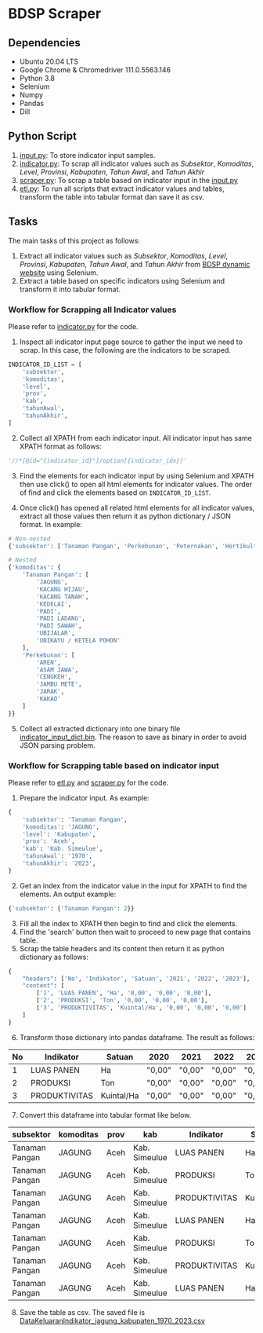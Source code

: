# BDSP Scraper

## Dependencies
* Ubuntu 20.04 LTS
* Google Chrome & Chromedriver 111.0.5563.146
* Python 3.8
* Selenium
* Numpy
* Pandas
* Dill

## Python Script
1. [input.py](https://github.com/irfan-fadhlurrahman/bdsp-scrapping-project/blob/main/src/input.py): To store indicator input samples.
2. [indicator.py](https://github.com/irfan-fadhlurrahman/bdsp-scrapping-project/blob/main/src/indicator.py): To scrap all indicator values such as _Subsektor_, _Komoditas_, _Level_, _Provinsi_, _Kabupaten_, _Tahun Awal_, and _Tahun Akhir_
3. [scraper.py](https://github.com/irfan-fadhlurrahman/bdsp-scrapping-project/blob/main/src/scraper.py): To scrap a table based on indicator input in the [input.py]()
4. [etl.py](https://github.com/irfan-fadhlurrahman/bdsp-scrapping-project/blob/main/src/etl.py): To run all scripts that extract indicator values and tables, transform the table into tabular format dan save it as csv.

## Tasks
The main tasks of this project as follows:
1. Extract all indicator values such as _Subsektor_, _Komoditas_, _Level_, _Provinsi_, _Kabupaten_, _Tahun Awal_, and _Tahun Akhir_ from [BDSP dynamic website](https://bdsp2.pertanian.go.id/bdsp/id/indikator) using Selenium.
2. Extract a table based on specific indicators using Selenium and transform it into tabular format.

### Workflow for Scrapping all Indicator values
Please refer to [indicator.py](https://github.com/irfan-fadhlurrahman/bdsp-scrapping-project/blob/main/src/indicator.py) for the code.

1. Inspect all indicator input page source to gather the input we need to scrap. In this case, the following are the indicators to be scraped.
```python
INDICATOR_ID_LIST = [
    'subsektor',
    'komoditas',
    'level',
    'prov',
    'kab',
    'tahunAwal',
    'tahunAkhir',
]
```
2. Collect all XPATH from each indicator input. All indicator input has same XPATH format as follows:
```python
'//*[@id="{indicator_id}"]/option[{indicator_idx}]'
```
3. Find the elements for each indicator input by using Selenium and XPATH then use click() to open all html elements for indicator values. The order of find and click the elements based on `INDICATOR_ID_LIST`.

4. Once click() has opened all related html elements for all indicator values, extract all those values then return it as python dictionary / JSON format. In example:
```python
# Non-nested
{'subsektor': ['Tanaman Pangan', 'Perkebunan', 'Peternakan', 'Hortikultura']}

# Nested
{'komoditas': {
    'Tanaman Pangan': [
        'JAGUNG',
        'KACANG HIJAU',
        'KACANG TANAH',
        'KEDELAI',
        'PADI',
        'PADI LADANG',
        'PADI SAWAH',
        'UBIJALAR',
        'UBIKAYU / KETELA POHON'
    ],
    'Perkebunan': [
        'AREN',
        'ASAM JAWA',
        'CENGKEH',
        'JAMBU METE',
        'JARAK',
        'KAKAO'
    ]
}}
```
5. Collect all extracted dictionary into one binary file [indicator_input_dict.bin](). The reason to save as binary in order to avoid JSON parsing problem.

### Workflow for Scrapping table based on indicator input
Please refer to [etl.py](https://github.com/irfan-fadhlurrahman/bdsp-scrapping-project/blob/main/src/etl.py) and [scraper.py](https://github.com/irfan-fadhlurrahman/bdsp-scrapping-project/blob/main/src/scraper.py) for the code.

1. Prepare the indicator input. As example:
```python
{
    'subsektor': 'Tanaman Pangan',
    'komoditas': 'JAGUNG',
    'level': 'Kabupaten',
    'prov': 'Aceh',
    'kab': 'Kab. Simeulue',
    'tahunAwal': '1970',
    'tahunAkhir': '2023',
}
```
2. Get an index from the indicator value in the input for XPATH to find the elements.
An output example:
```python
{'subsektor': {'Tanaman Pangan': 2}}
```
3. Fill all the index to XPATH then begin to find and click the elements.
4. Find the 'search' button then wait to proceed to new page that contains table.
5. Scrap the table headers and its content then return it as python dictionary as follows:
```python
{
    "headers": ['No', 'Indikator', 'Satuan', '2021', '2022', '2023'],
    "content": [
        ['1', 'LUAS PANEN', 'Ha', '0,00', '0,00', '0,00'],
        ['2', 'PRODUKSI', 'Ton', '0,00', '0,00', '0,00'],
        ['3', 'PRODUKTIVITAS', 'Kuintal/Ha', '0,00', '0,00', '0,00']
    ]
}
```
6. Transform those dictionary into pandas dataframe. The result as follows:

 **No** | **Indikator** | **Satuan** | **2020** | **2021** | **2022** | **2023** 
--------|---------------|------------|----------|----------|----------|----------
 1      | LUAS PANEN    | Ha         | "0,00"   | "0,00"   | "0,00"   | "0,00"   
 2      | PRODUKSI      | Ton        | "0,00"   | "0,00"   | "0,00"   | "0,00"   
 3      | PRODUKTIVITAS | Kuintal/Ha | "0,00"   | "0,00"   | "0,00"   | "0,00"   

7. Convert this dataframe into tabular format like below.

 **subsektor**  | **komoditas** | **prov** | **kab**        | **Indikator** | **Satuan** | **Tahun** | **Jumlah** 
----------------|---------------|----------|----------------|---------------|------------|-----------|------------
 Tanaman Pangan | JAGUNG        | Aceh     | Kab\. Simeulue | LUAS PANEN    | Ha         | 1970      | "0,00"     
 Tanaman Pangan | JAGUNG        | Aceh     | Kab\. Simeulue | PRODUKSI      | Ton        | 1970      | "0,00"     
 Tanaman Pangan | JAGUNG        | Aceh     | Kab\. Simeulue | PRODUKTIVITAS | Kuintal/Ha | 1970      | "0,00"     
 Tanaman Pangan | JAGUNG        | Aceh     | Kab\. Simeulue | LUAS PANEN    | Ha         | 1971      | "0,00"     
 Tanaman Pangan | JAGUNG        | Aceh     | Kab\. Simeulue | PRODUKSI      | Ton        | 1971      | "0,00"     
 Tanaman Pangan | JAGUNG        | Aceh     | Kab\. Simeulue | PRODUKTIVITAS | Kuintal/Ha | 1971      | "0,00"     
 Tanaman Pangan | JAGUNG        | Aceh     | Kab\. Simeulue | LUAS PANEN    | Ha         | 1972      | "0,00"     


8. Save the table as csv. The saved file is [DataKeluaranIndikator_jagung_kabupaten_1970_2023.csv](https://github.com/irfan-fadhlurrahman/bdsp-scrapping-project/blob/main/data/DataKeluaranIndikator_jagung_kabupaten_1970_2023.csv)

